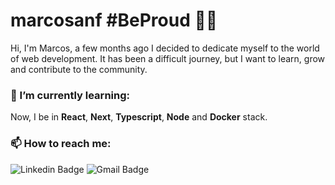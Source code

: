 # marcosanf #BeProud :rainbow_flag:
Hi, I'm Marcos, a few months ago I decided to dedicate myself to the world of web development. It has been a difficult journey, but I want to learn, grow and contribute to the community.

### 🌱 I’m currently learning:
Now, I be in **React**, **Next**, **Typescript**, **Node** and **Docker** stack.

### 📫 How to reach me:
![Linkedin Badge](https://img.shields.io/badge/-MarcosFernandes-blue?style=flat-square&logo=Linkedin&logoColor=white&link=https://www.linkedin.com/in/marcos--fernandes/) ![Gmail Badge](https://img.shields.io/badge/-marcosanf.c@gmail.com-c14438?style=flat-square&logo=Gmail&logoColor=white&link=mailto:marcosanf.c@gmail.com)

<!--
**marcosanf/marcosanf** is a ✨ _special_ ✨ repository because its `README.md` (this file) appears on your GitHub profile.

Here are some ideas to get you started:

- 🔭 I’m currently working on ...
- 🌱 I’m currently learning ...
- 👯 I’m looking to collaborate on ...
- 🤔 I’m looking for help with ...
- 💬 Ask me about ...
- 📫 How to reach me: ...
- 😄 Pronouns: ...
- ⚡ Fun fact: ...
-->
